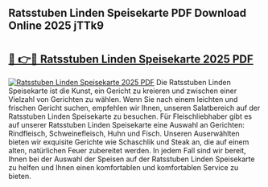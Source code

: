 ## Ratsstuben Linden Speisekarte PDF Download Online 2025 jTTk9

# <h2><a href="http://gc5wml.nevu.top/?p=Ratsstuben+Linden+Speisekarte">🔗 👉🔴 Ratsstuben Linden Speisekarte 2025 PDF</a></h2>

[![Ratsstuben Linden Speisekarte 2025 PDF](https://i.imgur.com/dBaPXMq.png)](http://gc5wml.nevu.top/?p=Ratsstuben+Linden+Speisekarte)
Die Ratsstuben Linden Speisekarte ist die Kunst, ein Gericht zu kreieren und zwischen einer Vielzahl von Gerichten zu wählen. Wenn Sie nach einem leichten und frischen Gericht suchen, empfehlen wir Ihnen, unseren Salatbereich auf der Ratsstuben Linden Speisekarte zu besuchen. Für Fleischliebhaber gibt es auf unserer Ratsstuben Linden Speisekarte eine Auswahl an Gerichten: Rindfleisch, Schweinefleisch, Huhn und Fisch. Unseren Auserwählten bieten wir exquisite Gerichte wie Schaschlik und Steak an, die auf einem alten, natürlichen Feuer zubereitet werden. In jedem Fall sind wir bereit, Ihnen bei der Auswahl der Speisen auf der Ratsstuben Linden Speisekarte zu helfen und Ihnen einen komfortablen und komfortablen Service zu bieten.
